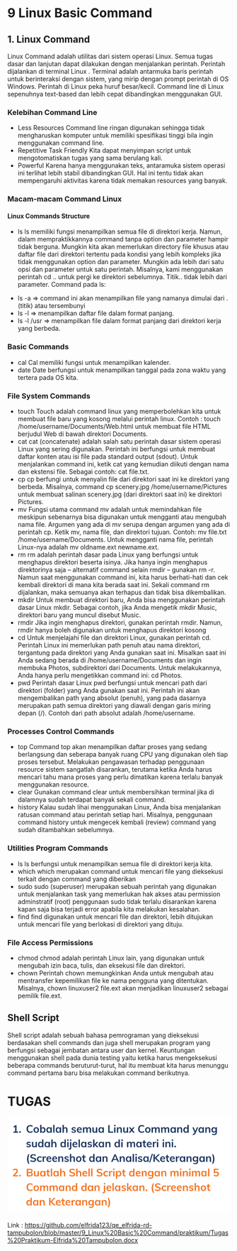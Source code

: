 # 9 Linux Basic Command
## 1. Linux Command
Linux Command adalah utilitas dari sistem operasi Linux. Semua tugas dasar dan lanjutan dapat dilakukan dengan menjalankan perintah. Perintah dijalankan di terminal Linux . Terminal adalah antarmuka baris perintah untuk berinteraksi dengan sistem, yang mirip dengan prompt perintah di OS Windows. Perintah di Linux peka huruf besar/kecil. Command line di Linux sepenuhnya text-based dan lebih cepat dibandingkan menggunakan GUI.
### Kelebihan Command Line
- Less Resources
Command line ringan digunakan sehingga tidak mengharuskan komputer untuk memiliki spesifikasi tinggi bila ingin menggunakan command line.
- Repetitive Task Friendly
Kita dapat menyimpan script untuk mengotomatiskan tugas yang sama berulang kali.
- Powerful
Karena hanya menggunakan teks, antaramuka sistem operasi ini terlihat lebih stabil dibandingkan GUI. Hal ini tentu tidak akan mempengaruhi aktivitas karena tidak memakan resources yang banyak. 

### Macam-macam Command Linux
#### Linux Commands Structure
- ls
ls memiliki fungsi menampilkan semua file di direktori kerja. Namun, dalam mempraktikkannya command tanpa option dan parameter hampir tidak berguna. Mungkin kita akan memerlukan directory file khusus atau daftar file dari direktori tertentu pada kondisi yang lebih kompleks jika tidak menggunakan option dan parameter. Mungkin ada lebih dari satu opsi dan parameter untuk satu perintah. Misalnya, kami menggunakan perintah cd .. untuk pergi ke direktori sebelumnya. Titik.. tidak lebih dari parameter.
Command pada ls:
* ls -a => command ini akan menampilkan file yang namanya dimulai dari . (titik) atau tersembunyi
* ls -l => menampilkan daftar file dalam format panjang.
* ls -l /usr => menampilkan file dalam format panjang dari direktori kerja yang berbeda.

### Basic Commands
- cal
Cal memiliki fungsi untuk menampilkan kalender.
- date
Date berfungsi untuk menampilkan tanggal pada zona waktu yang tertera pada OS kita.

### File System Commands
- touch
Touch adalah command linux yang memperbolehkan kita untuk membuat file baru yang kosong melalui perintah linux. Contoh : touch /home/username/Documents/Web.html untuk membuat file HTML berjudul Web di bawah direktori Documents.
- cat
cat (concatenate) adalah salah satu perintah dasar sistem operasi Linux yang sering digunakan. Perintah ini berfungsi untuk membuat daftar konten atau isi file pada standard output (sdout). Untuk menjalankan command ini, ketik cat yang kemudian diikuti dengan nama dan ekstensi file. Sebagai contoh: cat file.txt.
- cp
cp berfungi untuk menyalin file dari direktori saat ini ke direktori yang berbeda. Misalnya, command cp scenery.jpg /home/username/Pictures untuk membuat salinan scenery.jpg (dari direktori saat ini) ke direktori Pictures.
- mv
Fungsi utama command mv adalah untuk memindahkan file meskipun sebenarnya bisa digunakan untuk mengganti atau mengubah nama file. Argumen yang ada di mv serupa dengan argumen yang ada di perintah cp. Ketik mv, nama file, dan direktori tujuan. Contoh: mv file.txt /home/username/Documents. Untuk mengganti nama file, perintah Linux-nya adalah mv oldname.ext newname.ext.
- rm 
rm adalah perintah dasar pada Linux yang berfungsi untuk menghapus direktori beserta isinya. Jika hanya ingin menghapus direktorinya saja – alternatif command selain rmdir – gunakan rm -r. Namun saat menggunakan command ini, kita harus berhati-hati dan cek kembali direktori di mana kita berada saat ini. Sekali command rm dijalankan, maka semuanya akan terhapus dan tidak bisa dikembalikan.
- mkdir
Untuk membuat direktori baru, Anda bisa menggunakan perintah dasar Linux mkdir. Sebagai contoh, jika Anda mengetik mkdir Music, direktori baru yang muncul disebut Music.
- rmdir
Jika ingin menghapus direktori, gunakan perintah rmdir. Namun, rmdir hanya boleh digunakan untuk menghapus direktori kosong
- cd
Untuk menjelajahi file dan direktori Linux, gunakan perintah cd. Perintah Linux ini memerlukan path penuh atau nama direktori, tergantung pada direktori yang Anda gunakan saat ini. Misalkan saat ini Anda sedang berada di /home/username/Documents dan ingin membuka Photos, subdirektori dari Documents. Untuk melakukannya, Anda hanya perlu mengetikkan command ini: cd Photos.
- pwd
Perintah dasar Linux pwd berfungsi untuk mencari path dari direktori (folder) yang Anda gunakan saat ini. Perintah ini akan mengembalikan path yang absolut (penuh), yang pada dasarnya merupakan path semua direktori yang diawali dengan garis miring depan (/). Contoh dari path absolut adalah /home/username.

### Processes Control Commands
- top
Command top akan menampilkan daftar proses yang sedang berlangsung dan seberapa banyak ruang CPU yang digunakan oleh tiap proses tersebut. Melakukan pengawasan terhadap penggunaan resource sistem sangatlah disarankan, terutama ketika Anda harus mencari tahu mana proses yang perlu dimatikan karena terlalu banyak menggunakan resource.
- clear
Gunakan command clear untuk membersihkan terminal jika di dalamnya sudah terdapat banyak sekali command.
- history
Kalau sudah lihai menggunakan Linux, Anda bisa menjalankan ratusan command atau perintah setiap hari. Misalnya, penggunaan command history untuk mengecek kembali (review) command yang sudah ditambahkan sebelumnya.

### Utilities Program Commands
- ls
ls berfungsi untuk menampilkan semua file di direktori kerja kita.
- which
which merupakan command untuk mencari file yang dieksekusi terkait dengan command yang diberikan
- sudo
sudo (superuser) merupakan sebuah perintah yang digunakan untuk menjalankan task yang memerlukan hak akses atau permission adminstratif (root) penggunaan sudo tidak terlalu disarankan karena kapan saja bisa terjadi error apabila kita melakukan kesalahan.
- find
find digunakan untuk mencari file dan direktori, lebih ditujukan untuk mencari file yang berlokasi di direktori yang dituju.

### File Access Permissions
- chmod
chmod adalah perintah Linux lain, yang digunakan untuk mengubah izin baca, tulis, dan eksekusi file dan direktori.
- chown
Perintah chown memungkinkan Anda untuk mengubah atau mentransfer kepemilikan file ke nama pengguna yang ditentukan. Misalnya, chown linuxuser2 file.ext akan menjadikan linuxuser2 sebagai pemilik file.ext.

## Shell Script
Shell script adalah sebuah bahasa pemrograman yang dieksekusi berdasakan shell commands dan juga shell merupakan program yang berfungsi sebagai jembatan antara user dan kernel. 
Keuntungan menggunakan shell pada dunia testing yaitu ketika harus mengeksekusi beberapa commands beruturut-turut, hal itu membuat kita harus menunggu command pertama baru bisa melakukan command berikutnya. 

# TUGAS
![This is an image](https://github.com/elfrida123/qe_elfrida-rd-tampubolon/blob/master/9_Linux%20Basic%20Command/screenshots/Tugas.PNG)

Link : https://github.com/elfrida123/qe_elfrida-rd-tampubolon/blob/master/9_Linux%20Basic%20Command/praktikum/Tugas%20Praktikum-Elfrida%20Tampubolon.docx
